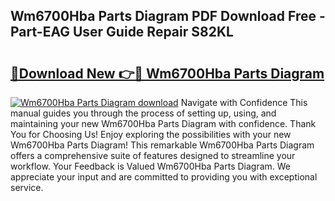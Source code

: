 ## Wm6700Hba Parts Diagram PDF Download Free - Part-EAG User Guide Repair S82KL

# <h2><a href="http://dfqu417.blite.top/?on=Wm6700Hba+Parts+Diagram">🔗Download New 👉🔴 Wm6700Hba Parts Diagram</a></h2>

[![Wm6700Hba Parts Diagram download](https://i.imgur.com/lujVjoI.png)](http://dfqu417.blite.top/?on=Wm6700Hba+Parts+Diagram)
Navigate with Confidence This manual guides you through the process of setting up, using, and maintaining your new Wm6700Hba Parts Diagram with confidence. Thank You for Choosing Us! Enjoy exploring the possibilities with your new Wm6700Hba Parts Diagram! This remarkable Wm6700Hba Parts Diagram offers a comprehensive suite of features designed to streamline your workflow. Your Feedback is Valued Wm6700Hba Parts Diagram. We appreciate your input and are committed to providing you with exceptional service.
